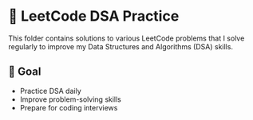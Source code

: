 # 🧠 LeetCode DSA Practice

This folder contains solutions to various LeetCode problems that I solve regularly to improve my Data Structures and Algorithms (DSA) skills.

## 📌 Goal
- Practice DSA daily
- Improve problem-solving skills
- Prepare for coding interviews


